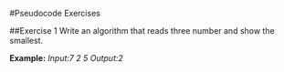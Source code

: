 #Pseudocode Exercises

##Exercise 1
Write an algorithm that reads three number and show the
smallest.

**Example:**
*Input:7 2 5*
*Output:2*